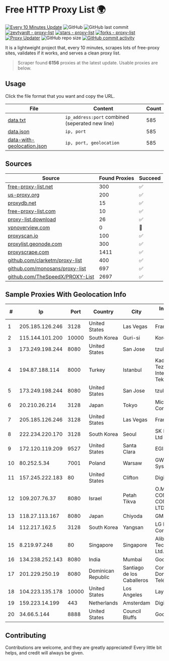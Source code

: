 
# Free HTTP Proxy List 🌍

[![Every 10 Minutes Update](https://github.com/mertguvencli/http-proxy-list/actions/workflows/main.yml/badge.svg?branch=main)](https://github.com/mertguvencli/http-proxy-list/actions/workflows/main.yml)
![GitHub](https://img.shields.io/github/license/mertguvencli/http-proxy-list)
![GitHub last commit](https://img.shields.io/github/last-commit/mertguvencli/http-proxy-list)
[![zevtyardt - proxy-list](https://img.shields.io/static/v1?label=zevtyardt&message=proxy-list&color=blue&logo=github)](https://github.com/zevtyardt/proxy-list "Go to GitHub repo")
[![stars - proxy-list](https://img.shields.io/github/stars/zevtyardt/proxy-list?style=social)](https://github.com/zevtyardt/proxy-list)
[![forks - proxy-list](https://img.shields.io/github/forks/zevtyardt/proxy-list?style=social)](https://github.com/zevtyardt/proxy-list)
[![Proxy Updater](https://github.com/zevtyardt/proxy-list/workflows/Proxy%20Updater/badge.svg)](https://github.com/zevtyardt/proxy-list/actions?query=workflow:"Proxy+Updater")
![GitHub repo size](https://img.shields.io/github/repo-size/zevtyardt/proxy-list)
[![GitHub commit activity](https://img.shields.io/github/commit-activity/m/zevtyardt/proxy-list?logo=commits)](https://github.com/zevtyardt/proxy-list/commits/main)

It is a lightweight project that, every 10 minutes, scrapes lots of free-proxy sites, validates if it works, and serves a clean proxy list.

> Scraper found **6156** proxies at the latest update. Usable proxies are below.

## Usage

Click the file format that you want and copy the URL.

|File|Content|Count|
|----|-------|-----|
|[data.txt](https://raw.githubusercontent.com/mertguvencli/http-proxy-list/main/proxy-list/data.txt)|`ip_address:port` combined (seperated new line)|585|
|[data.json](https://raw.githubusercontent.com/mertguvencli/http-proxy-list/main/proxy-list/data.json)|`ip, port`|585|
|[data-with-geolocation.json](https://raw.githubusercontent.com/mertguvencli/http-proxy-list/main/proxy-list/data-with-geolocation.json)|`ip, port, geolocation`|585|

## Sources

|Source|Found Proxies|Succeed|
|------|-------------|-------|
|[free-proxy-list.net](https://free-proxy-list.net)|300|✅|
|[us-proxy.org](https://www.us-proxy.org)|200|✅|
|[proxydb.net](http://proxydb.net)|15|✅|
|[free-proxy-list.com](https://free-proxy-list.com/?page=&port=&type%5B%5D=http&type%5B%5D=https&up_time=0&search=Search)|10|✅|
|[proxy-list.download](https://www.proxy-list.download/HTTP)|26|✅|
|[vpnoverview.com](https://vpnoverview.com/privacy/anonymous-browsing/free-proxy-servers)|0|🚫|
|[proxyscan.io](https://www.proxyscan.io)|100|✅|
|[proxylist.geonode.com](https://proxylist.geonode.com/api/proxy-list?limit=300&page=1&sort_by=lastChecked&sort_type=desc&protocols=http,https)|300|✅|
|[proxyscrape.com](https://api.proxyscrape.com/v2/?request=displayproxies&protocol=http&timeout=10000&country=all&ssl=all&anonymity=all)|1411|✅|
|[github.com/clarketm/proxy-list](https://raw.githubusercontent.com/clarketm/proxy-list/master/proxy-list-raw.txt)|400|✅|
|[github.com/monosans/proxy-list](https://raw.githubusercontent.com/monosans/proxy-list/main/proxies/http.txt)|697|✅|
|[github.com/TheSpeedX/PROXY-List](https://raw.githubusercontent.com/TheSpeedX/PROXY-List/master/http.txt)|2697|✅|


## Sample Proxies With Geolocation Info

|#|Ip|Port|Country|City|Internet Service Provider|
|-|--|----|-------|----|-------------------------|
|1|205.185.126.246|3128|United States|Las Vegas|FranTech Solutions|
|2|115.144.101.200|10000|South Korea|Guri-si|Korea Telecom|
|3|173.249.198.244|8080|United States|San Jose|tzulo, inc.|
|4|194.87.188.114|8000|Turkey|Istanbul|Kadir Huseyin Tezcan Nosspeed Internet Teknolojileri|
|5|173.249.198.244|8080|United States|San Jose|tzulo, inc.|
|6|20.210.26.214|3128|Japan|Tokyo|Microsoft Corporation|
|7|205.185.126.246|3128|United States|Las Vegas|FranTech Solutions|
|8|222.234.220.170|3128|South Korea|Seoul|SK Broadband Co Ltd|
|9|172.120.119.209|9527|United States|Santa Clara|EGIHosting|
|10|80.252.5.34|7001|Poland|Warsaw|GWNET Autonomus System|
|11|157.245.222.183|80|United States|Clifton|DigitalOcean, LLC|
|12|109.207.76.37|8080|Israel|Petah Tikva|O.M.C. COMPUTERS & COMMUNICATIONS LTD|
|13|118.27.113.167|8080|Japan|Chiyoda|GMO Internet, Inc.|
|14|112.217.162.5|3128|South Korea|Yangsan|LG DACOM Corporation|
|15|8.219.97.248|80|Singapore|Singapore|Alibaba (US) Technology Co., Ltd.|
|16|134.238.252.143|8080|India|Mumbai|Google LLC|
|17|201.229.250.19|8080|Dominican Republic|Santiago de los Caballeros|Compañía Dominicana de Teléfonos S. A.|
|18|104.223.135.178|10000|United States|Los Angeles|LayerHost|
|19|159.223.14.199|443|Netherlands|Amsterdam|DigitalOcean, LLC|
|20|34.66.5.144|8888|United States|Council Bluffs|Google LLC|



## Contributing

Contributions are welcome, and they are greatly appreciated! Every
little bit helps, and credit will always be given.

